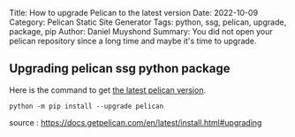 Title: How to upgrade Pelican to the latest version
Date: 2022-10-09
Category: Pelican Static Site Generator
Tags: python, ssg, pelican, upgrade, package, pip
Author: Daniel Muyshond
Summary: You did not open your pelican repository since a long time and maybe it's time to upgrade.

## Upgrading pelican ssg python package

Here is the command to get [the latest pelican version](https://docs.getpelican.com/en/latest).

```
python -m pip install --upgrade pelican
```

source : https://docs.getpelican.com/en/latest/install.html#upgrading
